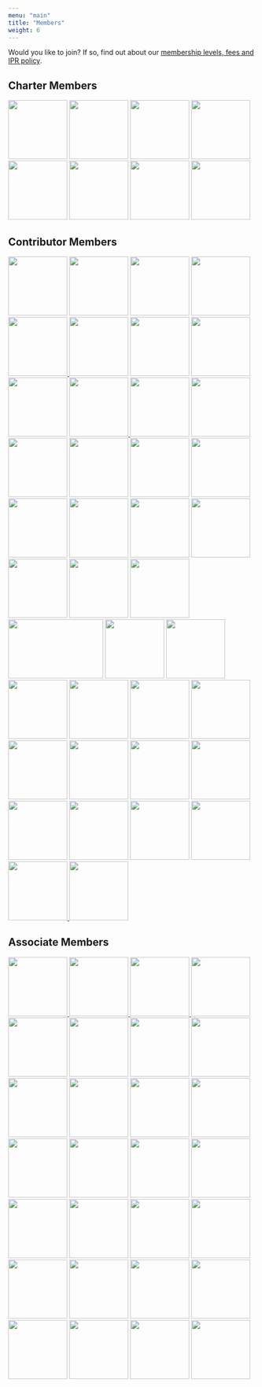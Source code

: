 ```yaml
---
menu: "main"
title: "Members"
weight: 6
---
```

Would you like to join? If so, find out about our <a href="https://dash-industry-forum.github.io/membership/">membership levels, fees and IPR policy</a>.



## Charter Members

<div class="member"><a href="http://www.akamai.com/" target="_blank" rel="noopener noreferrer"><img height="120px"  src="https://dash-industry-forum.github.io/img/akamai-logo_website_052915.jpg" alt="" /></a>
<a href="http://www.comcast.com/" target="_blank" rel="noopener noreferrer"><img height="120px"  src="https://dash-industry-forum.github.io/img/Comcast-Logo_website.jpg" alt="" /></a>
<a href="http://www.dolby.com/us/en/index.html" target="_blank" rel="noopener noreferrer"><img height="120px"  src="https://dash-industry-forum.github.io/img/dolby.jpg" alt="" /></a>
<a href="http://www.ericsson.com/" target="_blank" rel="noopener noreferrer"><img height="120px"  src="https://dash-industry-forum.github.io/img/ericson.jpg" alt="" /></a>
<a href="http://www.microsoft.com/en-us/default.aspx" target="_blank" rel="noopener noreferrer"><img height="120px"  src="https://dash-industry-forum.github.io/img/Microsoft2.jpg" alt="" /></a>
<a href="http://www.qualcomm.com/" target="_blank" rel="noopener noreferrer"><img height="120px"  src="https://dash-industry-forum.github.io/img/qualcomm.jpg" alt="" /></a>
<a href="http://www.samsung.com/us/" target="_blank" rel="noopener noreferrer"><img height="120px"  src="https://dash-industry-forum.github.io/img/samsung.jpg" alt="" /></a>
<a href="http://www.dts.com/" target="_blank" rel="noopener noreferrer"><img height="120px"  src="https://dash-industry-forum.github.io/img/xpe_logo_rgb_201_website.png" alt="" /></a></div>

## Contributor Members


<div class="member"><a href="http://www.arrisi.com/" target="_blank" rel="noopener noreferrer"><img height="120px"  src="https://dash-industry-forum.github.io/img/ARRIS_4c_WEB_website_052915.jpg" alt="" /></a>
<a href="https://www.brightcove.com/" target="_blank" rel="noopener noreferrer"><img height="120px"  src="https://dash-industry-forum.github.io/img/brightcove_website.jpg" alt="" /></a> 
<a href="http://www.cablelabs.com/" target="_blank" rel="noopener noreferrer"><img height="120px"  src="https://dash-industry-forum.github.io/img/CL_301_large_website_052915.png" alt="" /></a>    
<a href="http://www.castlabs.com/" target="_blank" rel="noopener noreferrer"><img height="120px"  src="https://dash-industry-forum.github.io/img/castlabs-new-logo_website.png" alt="" /> </a>
<a href="https://www.cisco.com/" target="_blank" rel="noopener noreferrer"><img height="120px"  src="https://dash-industry-forum.github.io/img/cisco.jpg" alt="" /> </a>
<a href="http://www.perpetual-solutions.com/" target="_blank" rel="noopener noreferrer"><img height="120px"  src="https://dash-industry-forum.github.io/img/Connected-Home-Academy-Logo.jpg" alt="" /></a>
<a href="http://www.digitalprimates.net/" target="_blank" rel="noopener noreferrer"><img height="120px"  src="https://dash-industry-forum.github.io/img/digital-primates.jpg" alt="" /></a>
<a href="http://www3.ebu.ch/cms/en/home" target="_blank" rel="noopener noreferrer"><img height="120px"  src="https://dash-industry-forum.github.io/img/ebu.jpg" alt="" /></a>
<a href="http://www.edgeware.tv/" target="_blank" rel="noopener noreferrer"><img height="120px"  src="https://dash-industry-forum.github.io/img/Edgeware_Logo_website.png" alt="" /></a>
<a href="http://www.elementaltechnologies.com/" target="_blank" rel="noopener noreferrer"><img height="120px"  src="https://dash-industry-forum.github.io/img/Elemental_Logo_COLOR_PPT_website.png" alt="" />      </a>
<a href="http://www.ezdrm.com/" target="_blank" rel="noopener noreferrer"><img height="120px"  src="https://dash-industry-forum.github.io/img/new-ez-logo-full color with tagline.png" alt="" /></a>
<a href="http://www.fraunhofer.de/en.html" target="_blank" rel="noopener noreferrer"><img height="120px"  src="https://dash-industry-forum.github.io/img/fraunhofer.jpg" alt="" /></a>
<a href="http://www.google.com" target="_blank" rel="noopener noreferrer"><img height="120px"  src="https://dash-industry-forum.github.io/img/Google_logo_website.png" alt="" /></a>
<a href="http://www.haivision.com/" target="_blank" rel="noopener noreferrer"><img height="120px"  src="https://dash-industry-forum.github.io/img/haivision.jpg" alt="" /></a>
<a href="http://www.harmonicinc.com/" target="_blank" rel="noopener noreferrer"><img height="120px"  src="https://dash-industry-forum.github.io/img/harmonic.jpg" alt="" /></a>
<a href="http://www.huawei.com/en/" target="_blank" rel="noopener noreferrer"><img height="120px"  src="https://dash-industry-forum.github.io/img/huawei.jpg" alt="" /></a>
<a href="http://www.hulu.com/" target="_blank" rel="noopener noreferrer"><img height="120px"  src="https://dash-industry-forum.github.io/img/Hulu_Logo_website.png" alt="" /></a>
<a href="https://www.insidesecure.com/" target="_blank" rel="noopener noreferrer"><img height="120px"  src="https://dash-industry-forum.github.io/img/Inside-Secure_logo_website_051717.jpg" alt="" /></a>
<a href="http://www.intel.com/content/www/us/en/homepage.html" target="_blank" rel="noopener noreferrer"><img height="120px"  src="https://dash-industry-forum.github.io/img/intel.jpg" alt="" /></a>
<a href="http://www.interdigital.com/" target="_blank" rel="noopener noreferrer"><img height="120px"  src="https://dash-industry-forum.github.io/img/interdigital.jpg" alt="" /></a>
<a href="http://www.iij.ad.jp/en/" target="_blank" rel="noopener noreferrer"><img height="120px"  src="https://dash-industry-forum.github.io/img/IIJ_logo_website.png" alt="" /></a>
<a href="http://irdeto.com/" target="_blank" rel="noopener noreferrer"><img height="120px"  src="https://dash-industry-forum.github.io/img/irdeto.jpg" alt="" /></a>
<a href="http://www.kaltura.com/" target="_blank" rel="noopener noreferrer"><img height="120px"  src="https://dash-industry-forum.github.io/img/kalturalogo.jpg" alt="" /></a>
<a href="http://www.mediaexcel.com/index.php" target="_blank" rel="noopener noreferrer">      </a>
<a href="http://www.lg.com/" target="_blank" rel="noopener noreferrer"><img height="120px"  src="https://dash-industry-forum.github.io/img/logo_LG_website.png" alt="" width="193" height="150" /></a>
<a href="http://www.mediaexcel.com/index.php" target="_blank" rel="noopener noreferrer">     </a>
<a href="http://www.maxdome.de/" target="_blank" rel="noopener noreferrer"><img height="120px"  src="https://dash-industry-forum.github.io/img/Maxdome_Logo_RGB_website.png" alt="" /></a>
<a href="http://www.mediaexcel.com/index.php" target="_blank" rel="noopener noreferrer"><img height="120px"  src="https://dash-industry-forum.github.io/img/mediaexcel.jpg" alt="" /></a>
<a href="http://www.nagra.com/cms/" target="_blank" rel="noopener noreferrer"><img height="120px"  src="https://dash-industry-forum.github.io/img/nagra.jpg" alt="" /></a>
<a href="https://signup.netflix.com/" target="_blank" rel="noopener noreferrer"><img height="120px"  src="https://dash-industry-forum.github.io/img/netflox.jpg" alt="" /></a>
<a href="http://www.neulion.com/" target="_blank" rel="noopener noreferrer"><img height="120px"  src="https://dash-industry-forum.github.io/img/NL_black_website.png" alt="" /></a>
<a href="http://www.nokia.com/us-en/" target="_blank" rel="noopener noreferrer"><img height="120px"  src="https://dash-industry-forum.github.io/img/Nokia_logo_blue_RGB_website_052915.png" alt="" /></a>
<a href="http://www.sony.com/index.shtml" target="_blank" rel="noopener noreferrer"><img height="120px"  src="https://dash-industry-forum.github.io/img/sony.jpg" alt="" /></a>
<a href="http://www.spbtvsolutions.com/" target="_blank" rel="noopener noreferrer"><img height="120px"  src="https://dash-industry-forum.github.io/img/SPB_TV_logo_2014_website.png" alt="" /></a>
<a href="http://www.technicolor.com/" target="_blank" rel="noopener noreferrer">     </a>
<a href="http://www.technicolor.com/" target="_blank" rel="noopener noreferrer"><img height="120px"  src="https://dash-industry-forum.github.io/img/Technicolor_logo_website.png" alt="" /></a>
<a href="http://www.tno.nl/" target="_blank" rel="noopener noreferrer"><img height="120px"  src="https://dash-industry-forum.github.io/img/TNO_zwart_website.jpg" alt="" /></a>
<a href="http://www.turner.com/" target="_blank" rel="noopener noreferrer"><img height="120px"  src="https://dash-industry-forum.github.io/img/turner_logo_website.png" alt="" /></a>
<a href="http://www.verimatrix.com/" target="_blank" rel="noopener noreferrer"><img height="120px"  src="https://dash-industry-forum.github.io/img/verimatrix.jpg" alt="" /></a>
<a href="https://www.verizondigitalmedia.com/" target="_blank" rel="noopener noreferrer">    </a>
<a href="https://www.verizondigitalmedia.com/" target="_blank" rel="noopener noreferrer"><img height="120px"  src="https://dash-industry-forum.github.io/img/vdms.png" alt="" /></a>
<a href="http://www.viaccess-orca.com/" target="_blank" rel="noopener noreferrer"><img height="120px"  src="https://dash-industry-forum.github.io/img/VO-logo_website.png" alt="" /></a>
<a href="http://www.wowza.com/" target="_blank" rel="noopener noreferrer">    </a>
<a href="http://www.vimond.com/" target="_blank" rel="noopener noreferrer"><img height="120px"  src="https://dash-industry-forum.github.io/img/Vimond_logo_website.png" alt="" />   </a>
 <a href="http://www.vubiquity.com/" target="_blank" rel="noopener noreferrer"><img height="120px"  src="https://dash-industry-forum.github.io/img/Vubiquity_web.jpg" alt="" />   </a></div>

## Associate Members


<div class="member"><a href="https://anevia.com/" target="_blank" rel="noopener noreferrer"><img height="120px"  src="https://dash-industry-forum.github.io/img/Anevia_logo_website.png" alt="" />    </a>
<a href="http://www.axinom.com/" target="_blank" rel="noopener noreferrer"><img height="120px"  src="https://dash-industry-forum.github.io/img/axinom.jpg" alt="" />    </a>
<a href="http://www.bitmovin.net/" target="_blank" rel="noopener noreferrer"><img height="120px"  src="https://dash-industry-forum.github.io/img/bitmovin_logo_website.png" alt="" />    </a>
<a href="http://www.broadpeak.tv/" target="_blank" rel="noopener noreferrer"><img height="120px"  src="https://dash-industry-forum.github.io/img/broadpeak_web.png" alt="" /></a>
<a href="http://www.cliplister.com/" target="_blank" rel="noopener noreferrer"><img height="120px"  src="https://dash-industry-forum.github.io/img/Cliplister_logo_website.png" alt="" /></a>
<a href="http://www.dveo.com/" target="_blank" rel="noopener noreferrer"><img height="120px"  src="https://dash-industry-forum.github.io/img/DVEO-Logo-2015_website.png" alt="" /></a>
<a href="https://www.epiclabs.io/" target="_blank" rel="noopener noreferrer"><img height="120px"  src="https://dash-industry-forum.github.io/img/negative-main-logotype_website2.png" alt="" /></a>
<a href="http://www.erlab.com.tr/" target="_blank" rel="noopener noreferrer"><img height="120px"  src="https://dash-industry-forum.github.io/img/Erlab_Technology_logo_website.png" alt="" /></a>
<a href="http://www.eurofins-digitaltesting.com/" target="_blank" rel="noopener noreferrer"><img height="120px"  src="https://dash-industry-forum.github.io/img/Eurofins-logo_website.png" alt="" /></a>
<a href="http://www.inisoft.tv/" target="_blank" rel="noopener noreferrer"><img height="120px"  src="https://dash-industry-forum.github.io/img/Inisoft_Logo_website.png" alt="" /></a>
<a href="http://pallycon.com/" target="_blank" rel="noopener noreferrer"><img height="120px"  src="https://dash-industry-forum.github.io/img/InkaEntworks-Logo_website.jpg" alt="" /></a>
<a href="http://jwplayer.com/" target="_blank" rel="noopener noreferrer"><img height="120px"  src="https://dash-industry-forum.github.io/img/jwplayer_website_logo.png" alt="" />    </a>
<a href="http://www.mediamelon.com/" target="_blank" rel="noopener noreferrer">    </a><a href="https://wmspanel.com/nimble" target="_blank" rel="noopener noreferrer">     </a>
<a href="http://www.mediamelon.com/" target="_blank" rel="noopener noreferrer"><img height="120px"  src="https://dash-industry-forum.github.io/img/MediaMelon_Signature_RGB_website.png" alt="" /></a> 
<a href="http://mux.com/" target="_blank" rel="noopener noreferrer"><img height="120px"  src="https://dash-industry-forum.github.io/img/Mux-Logo_website_v2.png" alt="" /></a> 
<a href="http://www.nexstreaming.com/" target="_blank" rel="noopener noreferrer"><img height="120px"  src="https://dash-industry-forum.github.io/img/NexStreaming_website.jpg" alt="" /></a>  
<a href="https://wmspanel.com/nimble" target="_blank" rel="noopener noreferrer"><img height="120px"  src="https://dash-industry-forum.github.io/img/nimble_logo_high-res_website.png" alt="" /></a>
<a href="http://nomor.de/" target="_blank" rel="noopener noreferrer"><img height="120px"  src="https://dash-industry-forum.github.io/img/nomor_logo_website_05292015.png" alt="" /></a>
<a href="https://www.theoplayer.com/" target="_blank" rel="noopener noreferrer"><img height="120px"  src="https://dash-industry-forum.github.io/img/THEOplayer_Logo_website_v4.png" alt="" /></a>
<a href="http://www.packetship.com" target="_blank" rel="noopener noreferrer"><img height="120px"  src="https://dash-industry-forum.github.io/img/packet-logo-1200_website_052915.png" alt="" /></a> 
<a href="http://www.realeyes.com/" target="_blank" rel="noopener noreferrer"><img height="120px"  src="https://dash-industry-forum.github.io/img/RealEyes_Logo_website_052915.png" alt="" />   </a>
<a href="http://www.solekai.com/" target="_blank" rel="noopener noreferrer"><img height="120px"  src="https://dash-industry-forum.github.io/img/solekai.jpg" alt="" /></a>
<a href="http://www.squadeo.tv/" target="_blank" rel="noopener noreferrer"><img height="120px"  src="https://dash-industry-forum.github.io/img/Squadeo-logo_website.png" alt="" /></a>
<a href="https://www.streamone.nl/" target="_blank" rel="noopener noreferrer"><img height="120px"  src="https://dash-industry-forum.github.io/img//StreamOne-logo-uitsn_website.png" alt="" /></a>
<a href="http://www.streamroot.io/" target="_blank" rel="noopener noreferrer"><img height="120px"  src="https://dash-industry-forum.github.io/img/logo-streamroot_website.jpg" alt="" /></a>
<a href="https://system73.com/" target="_blank" rel="noopener noreferrer"><img height="120px"  src="https://dash-industry-forum.github.io/img/System73_logo_website-1.png" alt="" /></a>
<a href="http://www.unified-streaming.com/" target="_blank" rel="noopener noreferrer"><img height="120px"  src="https://dash-industry-forum.github.io/img/Unified-Streaming-logo_website_2018.png" alt="" /></a>
<a href="http://visualon.com/" target="_blank" rel="noopener noreferrer"><img height="120px"  src="https://dash-industry-forum.github.io/img/visualon.jpg" alt="" /></a>
<a href="http://www.vualto.com/" target="_blank" rel="noopener noreferrer"><img height="120px"  src="https://dash-industry-forum.github.io/img/VUALTO-logo-main-with-strapline_website.png" alt="" /></a></div>

